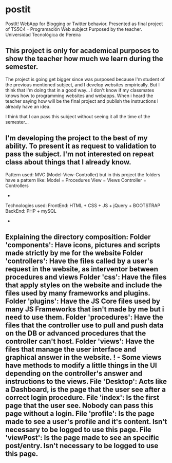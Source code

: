 # postit
  PostIt!
  WebApp for Blogging or Twitter behavior.
  Presented as final project of TS5C4 - Programación Web subject
  Purposed by the teacher.
  Universidad Tecnológica de Pereira

  This project is only for academical purposes to show the teacher how much we learn during the semester.
  -
  
  The project is going get bigger since was purposed because I'm student of the previous mentioned subject, and I develop websites empirically.
  But I think that I'm doing that in a good way...
  I don't know if my classmates knows how to programming websites and webapps. When i heard the teacher saying how will be the final project and publish the instructions I already have an idea.
  
  I think that I can pass this subject without seeing it all the time of the semester...
  
  I'm developing the project to the best of my ability.
  To present it as request to validation to pass the subject.
  I'm not interested on repeat class about things that I already know.
  -
  
  Pattern used: MVC (Model-View-Controller) but in this project the folders have a pattern like:
    Model = Procedures
    View = Views
    Controller = Controllers
    
  -
  
  Technologies used:
    FrontEnd: HTML + CSS + JS + jQuery + BOOTSTRAP
    BackEnd: PHP + mySQL
  
  -
  Explaining the directory composition:
    Folder 'components': Have icons, pictures and scripts made strictly by me for the website
    Folder 'controllers': Have the files called by a user's request in the website, as interventor between procedures and views
    Folder 'css': Have the files that apply styles on the website and include the files used by many frameworks and plugins.
    Folder 'plugins': Have the JS Core files used by many JS Frameworks that isn't made by me but i need to use them.
    Folder 'procedures': Have the files that the controller use to pull and push data on the DB or advanced procedures that the controller can't host.
    Folder 'views': Have the files that manage the user interface and graphical answer in the website. 
      ! - Some views have methods to modify a little things in the UI depending on the controller's answer and instructions to the views.
    File 'Desktop': Acts like a Dashboard, is the page that the user see after a correct login procedure.
    File 'index': Is the first page that the user see. Nobody can pass this page without a login.
    File 'profile': Is the page made to see a user's profile and it's content. Isn't necessary to be logged to use this page.
    File 'viewPost': Is the page made to see an specific post/entry. Isn't necessary to be logged to use this page.
  -
  
  
